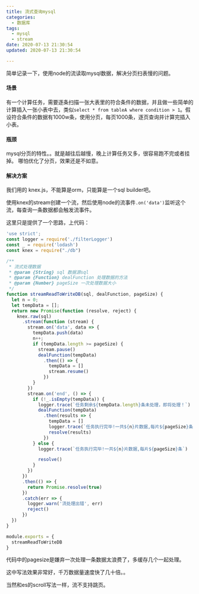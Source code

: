 ```yaml
---
title: 流式查询mysql
categories:
  - 数据库
tags:
  - mysql
  - stream
date: 2020-07-13 21:30:54
updated: 2020-07-13 21:30:54

---
```

简单记录一下，使用node的流读取mysql数据，解决分页扫表慢的问题。

#### 场景

有一个计算任务，需要逐条扫描一张大表里的符合条件的数据，并且做一些简单的计算插入一张小表中去，类似`select * from tableA where condition > 1`。假设符合条件的数据有1000w条，使用分页，每页1000条，逐页查询并计算完插入小表。

#### 瓶颈
mysql分页的特性。。就是越往后越慢，晚上计算任务又多，很容易跑不完或者挂掉。
哪怕优化了分页，效果还是不如意。

#### 解决方案

我们用的 knex.js，不能算是orm，只能算是一个sql builder吧。

使用knex的stream创建一个流，然后使用node的流事件`.on('data')`监听这个流，每查询一条数据都会触发流事件。

这里只是提供了一个思路，上代码：
<!--more-->
```js
'use strict';
const logger = require('./filterLogger')
const _ = require('lodash')
const knex = require("./db")

/**
 * 流式处理数据
 * @param {String} sql 数据源sql
 * @param {Function} dealFunction 处理数据的方法
 * @param {Number} pageSize 一次处理数据大小
 */
function streamReadToWriteDB(sql, dealFunction, pageSize) {
  let n = 0;
  let tempData = [];
  return new Promise(function (resolve, reject) {
    knex.raw(sql)
      .stream(function (stream) {
        stream.on('data', data => {
          tempData.push(data)
          n++;
          if (tempData.length >= pageSize) {
            stream.pause()
            dealFunction(tempData)
              .then(() => {
                tempData = []
                stream.resume()
              })
          }
        })
        stream.on('end', () => {
          if (!_.isEmpty(tempData)) {
            logger.trace(`任务剩余${tempData.length}条未处理，即将处理！`)
            dealFunction(tempData)
              .then(results => {
                tempData = []
                logger.trace(`任务执行完毕!一共${n}片数据,每片${pageSize}条`)
                resolve(results)
              })
          } else {
            logger.trace(`任务执行完毕!一共${n}片数据,每片${pageSize}条`)

            resolve()
          }
        })
      })
      .then(() => {
        return Promise.resolve(true)
      })
      .catch(err => {
        logger.warn('流处理出错', err)
        reject()
      })
  })
}

module.exports = {
  streamReadToWriteDB
}
```

代码中的pagesize是嫌弃一次处理一条数据太浪费了，多缓存几个一起处理。

这中写法效果非常好，千万数据量速度快了几十倍。。

当然和es的scroll写法一样，流不支持跳页。
